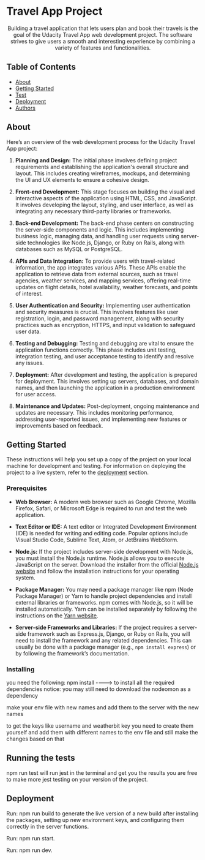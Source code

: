 
<h1>Travel App Project</h1>
<p align="center"> Building a travel application that lets users plan and book their travels is the goal of the Udacity Travel App web development project. The software strives to give users a smooth and interesting experience by combining a variety of features and functionalities.
    <br> 
</p>

## Table of Contents

- [About](#about)
- [Getting Started](#getting_started)
- [Test](#test)
- [Deployment](#deployment)
- [Authors](#authors)

##  About <a name = "about"></a>

Here’s an overview of the web development process for the Udacity Travel App project:

1. **Planning and Design:** The initial phase involves defining project requirements and establishing the application's overall structure and layout. This includes creating wireframes, mockups, and determining the UI and UX elements to ensure a cohesive design.

2. **Front-end Development:** This stage focuses on building the visual and interactive aspects of the application using HTML, CSS, and JavaScript. It involves developing the layout, styling, and user interface, as well as integrating any necessary third-party libraries or frameworks.

3. **Back-end Development:** The back-end phase centers on constructing the server-side components and logic. This includes implementing business logic, managing data, and handling user requests using server-side technologies like Node.js, Django, or Ruby on Rails, along with databases such as MySQL or PostgreSQL.

4. **APIs and Data Integration:** To provide users with travel-related information, the app integrates various APIs. These APIs enable the application to retrieve data from external sources, such as travel agencies, weather services, and mapping services, offering real-time updates on flight details, hotel availability, weather forecasts, and points of interest.

5. **User Authentication and Security:** Implementing user authentication and security measures is crucial. This involves features like user registration, login, and password management, along with security practices such as encryption, HTTPS, and input validation to safeguard user data.

6. **Testing and Debugging:** Testing and debugging are vital to ensure the application functions correctly. This phase includes unit testing, integration testing, and user acceptance testing to identify and resolve any issues.

7. **Deployment:** After development and testing, the application is prepared for deployment. This involves setting up servers, databases, and domain names, and then launching the application in a production environment for user access.

8. **Maintenance and Updates:** Post-deployment, ongoing maintenance and updates are necessary. This includes monitoring performance, addressing user-reported issues, and implementing new features or improvements based on feedback.

##  Getting Started <a name = "getting_started"></a>
These instructions will help you set up a copy of the project on your local machine for development and testing. For information on deploying the project to a live system, refer to the [deployment](#deployment) section.

### Prerequisites

- **Web Browser:** A modern web browser such as Google Chrome, Mozilla Firefox, Safari, or Microsoft Edge is required to run and test the web application.

- **Text Editor or IDE:** A text editor or Integrated Development Environment (IDE) is needed for writing and editing code. Popular options include Visual Studio Code, Sublime Text, Atom, or JetBrains WebStorm.

- **Node.js:** If the project includes server-side development with Node.js, you must install the Node.js runtime. Node.js allows you to execute JavaScript on the server. Download the installer from the official [Node.js website](https://nodejs.org) and follow the installation instructions for your operating system.

- **Package Manager:** You may need a package manager like npm (Node Package Manager) or Yarn to handle project dependencies and install external libraries or frameworks. npm comes with Node.js, so it will be installed automatically. Yarn can be installed separately by following the instructions on the [Yarn website](https://yarnpkg.com).

- **Server-side Frameworks and Libraries:** If the project requires a server-side framework such as Express.js, Django, or Ruby on Rails, you will need to install the framework and any related dependencies. This can usually be done with a package manager (e.g., `npm install express`) or by following the framework’s documentation.


### Installing

you need the following:
npm install ----> to install all the required dependencies
notice: you may still need to download the nodeomon as a dependency

make your env file with new names and add them to the server with the new names


to get the keys like username and weatherbit key you need to create them yourself and add them with different names
to the env file and still make the changes based on that


## Running the tests <a name = "tests"></a>

npm run test will run jest in the terminal and get you the results
you are free to make more jest testing on your version of the project.


## Deployment <a name = "deployment"></a>

Run: npm run build to generate the live version of a new build after installing the packages, setting up new environment keys, and configuring them correctly in the server functions.

Run: npm run start.

Run: npm run dev.







